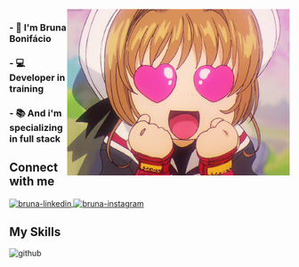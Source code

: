 <img align="right" width="400px" src="https://github.com/brubonifacio/brubonifacio/blob/main/source.gif">


### - :sunflower: I'm Bruna Bonifácio
### - :computer:	Developer in training
### - :books: And i'm specializing in full stack


## Connect with me 

<a href="https://www.linkedin.com/in/bruna-bonif%C3%A1cio-297197208/" target="_blank">
<img align="center" alt="bruna-linkedin" height="30" width="40" src="https://cdn.jsdelivr.net/npm/simple-icons@3.0.1/icons/linkedin.svg" style="max-width:100%;">
</a>
<a href="https://www.instagram.com/__brubonifacio/" target="_blank">
<img align="center" alt="bruna-instagram" height="30" width="40" src="https://cdn.jsdelivr.net/npm/simple-icons@3.0.1/icons/instagram.svg" style="max-width:100%;">
</a>

## My Skills

<img src="https://cdn.icon-icons.com/icons2/936/PNG/512/github-logo_icon-icons.com_73546.png" alt="github" width="40" height="40" style="max-width:100%;"></img>

